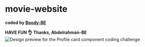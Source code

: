 # movie-website

<b>coded by [Boody-BE](https://github.com/Boody2004)</b>

**HAVE FUN 👌**
**Thanks, Abdelrahman-BE**
![Design preview for the Profile card component coding challenge](https://res.cloudinary.com/dirbnpgsp/image/upload/v1645309994/screencapture-127-0-0-1-5500-index-html-2022-02-20-00_30_53_yjfxlw.png)
